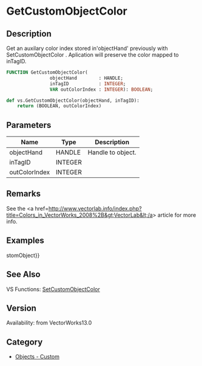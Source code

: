 # GetCustomObjectColor

## Description
Get an auxilary color index stored in'objectHand' previously  with SetCustomObjectColor .  Aplication will preserve the color mapped to inTagID.

```pascal
FUNCTION GetCustomObjectColor(
				objectHand        : HANDLE;
				inTagID           : INTEGER;
				VAR outColorIndex : INTEGER): BOOLEAN;
```

```python
def vs.GetCustomObjectColor(objectHand, inTagID):
    return (BOOLEAN, outColorIndex)
```

## Parameters
|Name|Type|Description|
|---|---|---|
|objectHand|HANDLE|Handle to object.|
|inTagID|INTEGER|   |
|outColorIndex|INTEGER|   |

## Remarks
See the &lt;a href=http://www.vectorlab.info/index.php?title=Colors_in_VectorWorks_2008%2B&gt;VectorLab&lt;/a&gt; article for more info.

## Examples
stomObject}}

## See Also
VS Functions:
[SetCustomObjectColor](SetCustomObjectColor.md)

## Version
Availability: from VectorWorks13.0

## Category
* [Objects - Custom](../Categories/Objects%20-%20Custom.md)
